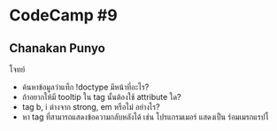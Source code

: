 # CodeCamp #9
## Chanakan Punyo 
โจทย์ 
- ค้นหาข้อมูลว่าแท็ก !doctype มีหน้าที่อะไร?
- ถ้าอยากให้มี tooltip ใน tag นั้นต้องใช้ attribute ใด?
- tag b, i ต่างจาก strong, em หรือไม่ อย่างไร?
- หา tag ที่สามารถแสดงข้อความกลับหลังได้ เช่น โปรแกรมเมอร์ แสดงเป็น ร์อมเมรกแรปโ
